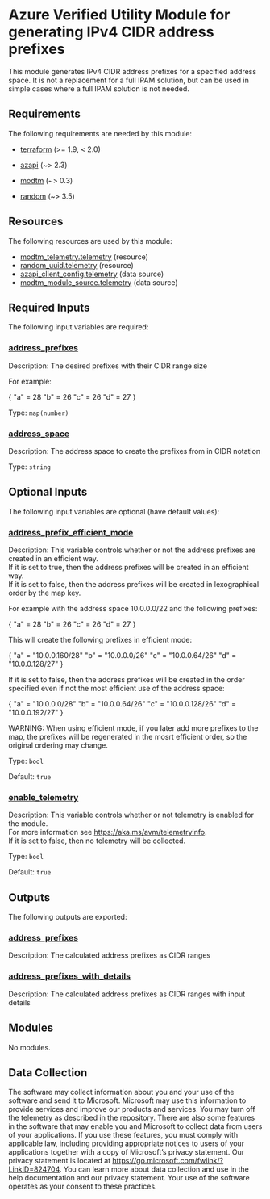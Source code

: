 <!-- BEGIN_TF_DOCS -->
# Azure Verified Utility Module for generating IPv4 CIDR address prefixes

This module generates IPv4 CIDR address prefixes for a specified address space. It is not a replacement for a full IPAM solution, but can be used in simple cases where a full IPAM solution is not needed.

<!-- markdownlint-disable MD033 -->
## Requirements

The following requirements are needed by this module:

- <a name="requirement_terraform"></a> [terraform](#requirement\_terraform) (>= 1.9, < 2.0)

- <a name="requirement_azapi"></a> [azapi](#requirement\_azapi) (~> 2.3)

- <a name="requirement_modtm"></a> [modtm](#requirement\_modtm) (~> 0.3)

- <a name="requirement_random"></a> [random](#requirement\_random) (~> 3.5)

## Resources

The following resources are used by this module:

- [modtm_telemetry.telemetry](https://registry.terraform.io/providers/azure/modtm/latest/docs/resources/telemetry) (resource)
- [random_uuid.telemetry](https://registry.terraform.io/providers/hashicorp/random/latest/docs/resources/uuid) (resource)
- [azapi_client_config.telemetry](https://registry.terraform.io/providers/Azure/azapi/latest/docs/data-sources/client_config) (data source)
- [modtm_module_source.telemetry](https://registry.terraform.io/providers/azure/modtm/latest/docs/data-sources/module_source) (data source)

<!-- markdownlint-disable MD013 -->
## Required Inputs

The following input variables are required:

### <a name="input_address_prefixes"></a> [address\_prefixes](#input\_address\_prefixes)

Description: The desired prefixes with their CIDR range size

For example:

  {
    "a" = 28
    "b" = 26
    "c" = 26
    "d" = 27
  }

Type: `map(number)`

### <a name="input_address_space"></a> [address\_space](#input\_address\_space)

Description: The address space to create the prefixes from in CIDR notation

Type: `string`

## Optional Inputs

The following input variables are optional (have default values):

### <a name="input_address_prefix_efficient_mode"></a> [address\_prefix\_efficient\_mode](#input\_address\_prefix\_efficient\_mode)

Description: This variable controls whether or not the address prefixes are created in an efficient way.  
If it is set to true, then the address prefixes will be created in an efficient way.  
If it is set to false, then the address prefixes will be created in lexographical order by the map key.

For example with the address space 10.0.0.0/22 and the following prefixes:

  {
    "a" = 28
    "b" = 26
    "c" = 26
    "d" = 27
  }

This will create the following prefixes in efficient mode:

  {
    "a" = "10.0.0.160/28"
    "b" = "10.0.0.0/26"
    "c" = "10.0.0.64/26"
    "d" = "10.0.0.128/27"
  }

If it is set to false, then the address prefixes will be created in the order specified even if not the most efficient use of the address space:

  {
    "a" = "10.0.0.0/28"
    "b" = "10.0.0.64/26"
    "c" = "10.0.0.128/26"
    "d" = "10.0.0.192/27"
  }

WARNING: When using efficient mode, if you later add more prefixes to the map, the prefixes will be regenerated in the mosrt efficient order, so the original ordering may change.

Type: `bool`

Default: `true`

### <a name="input_enable_telemetry"></a> [enable\_telemetry](#input\_enable\_telemetry)

Description: This variable controls whether or not telemetry is enabled for the module.  
For more information see <https://aka.ms/avm/telemetryinfo>.  
If it is set to false, then no telemetry will be collected.

Type: `bool`

Default: `true`

## Outputs

The following outputs are exported:

### <a name="output_address_prefixes"></a> [address\_prefixes](#output\_address\_prefixes)

Description: The calculated address prefixes as CIDR ranges

### <a name="output_address_prefixes_with_details"></a> [address\_prefixes\_with\_details](#output\_address\_prefixes\_with\_details)

Description: The calculated address prefixes as CIDR ranges with input details

## Modules

No modules.

<!-- markdownlint-disable-next-line MD041 -->
## Data Collection

The software may collect information about you and your use of the software and send it to Microsoft. Microsoft may use this information to provide services and improve our products and services. You may turn off the telemetry as described in the repository. There are also some features in the software that may enable you and Microsoft to collect data from users of your applications. If you use these features, you must comply with applicable law, including providing appropriate notices to users of your applications together with a copy of Microsoft’s privacy statement. Our privacy statement is located at <https://go.microsoft.com/fwlink/?LinkID=824704>. You can learn more about data collection and use in the help documentation and our privacy statement. Your use of the software operates as your consent to these practices.
<!-- END_TF_DOCS -->